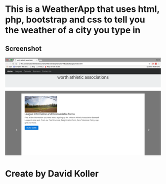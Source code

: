 This is a WeatherApp that uses html, php, bootstrap and css to tell you the weather of a city you type in
============================================================================================================


## Screenshot
[![IMAGE ALT TEXT HERE](https://github.com/kolldavi/Web-Development/blob/master/worthBaseball/img/ScreenShot.png?raw=true)](http://www.dkoller.com/Web-Development/worthBaseball/pages/Index.html)



Create by David Koller
=======================

